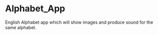 # Alphabet_App
English Alphabet app which will show images and produce sound for the same alphabet.

